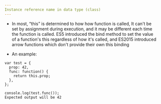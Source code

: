 ```yaml
---
Instance reference name in data type (class)
--- 
```

* In most, “this” is determined to how how function is called,  It can't be set by assignment during execution,
and it may be different each time the function is called. ES5 introduced the bind method to set the value of a function's this regardless of how it's called, and ES2015 introduced arrow functions which don't provide their own this binding

* An example:

```
var test = {
  prop: 42,
  func: function() {
    return this.prop;
  },
};

console.log(test.func());
Expected output will be 42
```

